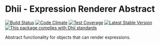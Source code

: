 # Dhii - Expression Renderer Abstract

[![Build Status](https://travis-ci.org/dhii/expression-renderer-abstract.svg?branch=develop)](https://travis-ci.org/dhii/expression-renderer-abstract)
[![Code Climate](https://codeclimate.com/github/dhii/expression-renderer-abstract/badges/gpa.svg)](https://codeclimate.com/github/dhii/expression-renderer-abstract)
[![Test Coverage](https://codeclimate.com/github/dhii/expression-renderer-abstract/badges/coverage.svg)](https://codeclimate.com/github/dhii/expression-renderer-abstract/coverage)
[![Latest Stable Version](https://poser.pugx.org/dhii/expression-renderer-abstract/version)](https://packagist.org/packages/dhii/expression-renderer-abstract)
[![This package complies with Dhii standards](https://img.shields.io/badge/Dhii-Compliant-green.svg?style=flat-square)][Dhii]

Abstract functionality for objects that can render expressions.

[Dhii]: https://github.com/Dhii/dhii
